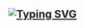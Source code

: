 ## [![Typing SVG](https://readme-typing-svg.demolab.com?font=Tiny5&size=33&pause=1000&color=00F754&vCenter=true&width=435&lines=%2Fsummon+ArGwaster)](https://git.io/typing-svg)

<!--
**ArGwaster/ArGwaster** is a ✨ _special_ ✨ repository because its `README.md` (this file) appears on your GitHub profile.

Here are some ideas to get you started:

- 🔭 I’m currently working on ...
- 🌱 I’m currently learning ...
- 👯 I’m looking to collaborate on ...
- 🤔 I’m looking for help with ...
- 💬 Ask me about ...
- 📫 How to reach me: ...
- 😄 Pronouns: ...
- ⚡ Fun fact: ...
-->
